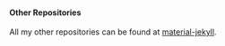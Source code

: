 #### Other Repositories

All my other repositories can be found at [material-jekyll](https://github.com/sudharkj/material-jekyll).